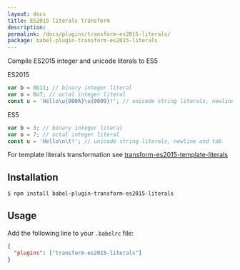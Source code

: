 ```yaml
---
layout: docs
title: ES2015 literals transform
description:
permalink: /docs/plugins/transform-es2015-literals/
package: babel-plugin-transform-es2015-literals
---
```


Compile ES2015 integer and unicode literals to ES5

ES2015

```js
var b = 0b11; // binary integer literal
var o = 0o7; // octal integer literal
const u = 'Hello\u{000A}\u{0009}!'; // unicode string literals, newline and tab
```

ES5

```js
var b = 3; // binary integer literal
var o = 7; // octal integer literal
const u = 'Hello\n\t!'; // unicode string literals, newline and tab
```

For template literals transformation see [transform-es2015-template-literals](/docs/plugins/transform-es2015-template-literals)

## Installation

```sh
$ npm install babel-plugin-transform-es2015-literals
```

## Usage

Add the following line to your `.babelrc` file:

```json
{
  "plugins": ["transform-es2015-literals"]
}
```
